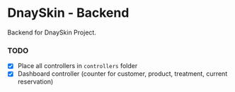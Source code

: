 # DnaySkin - Backend

Backend for DnaySkin Project.

### TODO

- [x] Place all controllers in `controllers` folder
- [x] Dashboard controller (counter for customer, product, treatment, current reservation)
